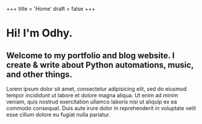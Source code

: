 +++
title = 'Home'
draft = false
+++

# Hi! I'm Odhy.

## Welcome to my portfolio and blog website. I create & write about Python automations, music, and other things.

Lorem ipsum dolor sit amet, consectetur adipisicing elit, sed do eiusmod
tempor incididunt ut labore et dolore magna aliqua. Ut enim ad minim veniam,
quis nostrud exercitation ullamco laboris nisi ut aliquip ex ea commodo
consequat. Duis aute irure dolor in reprehenderit in voluptate velit esse
cillum dolore eu fugiat nulla pariatur.
